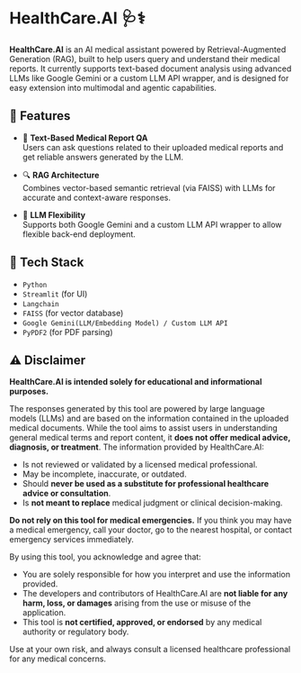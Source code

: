 # HealthCare.AI 🩺⚕️

**HealthCare.AI** is an AI medical assistant powered by Retrieval-Augmented Generation (RAG), built to help users query and understand their medical reports. It currently supports text-based document analysis using advanced LLMs like Google Gemini or a custom LLM API wrapper, and is designed for easy extension into multimodal and agentic capabilities.

## 🚀 Features

- 📄 **Text-Based Medical Report QA**  
  Users can ask questions related to their uploaded medical reports and get reliable answers generated by the LLM.

- 🔍 **RAG Architecture**  
  Combines vector-based semantic retrieval (via FAISS) with LLMs for accurate and context-aware responses.

- 🧠 **LLM Flexibility**  
  Supports both Google Gemini and a custom LLM API wrapper to allow flexible back-end deployment.

## 🧪 Tech Stack

- `Python`
- `Streamlit` (for UI)
- `Langchain`
- `FAISS` (for vector database)
- `Google Gemini(LLM/Embedding Model) / Custom LLM API`
- `PyPDF2` (for PDF parsing)

## ⚠️ Disclaimer 

**HealthCare.AI is intended solely for educational and informational purposes.**

The responses generated by this tool are powered by large language models (LLMs) and are based on the information contained in the uploaded medical documents. While the tool aims to assist users in understanding general medical terms and report content, it **does not offer medical advice, diagnosis, or treatment**. The information provided by HealthCare.AI:

- Is not reviewed or validated by a licensed medical professional.
- May be incomplete, inaccurate, or outdated.
- Should **never be used as a substitute for professional healthcare advice or consultation**.
- Is **not meant to replace** medical judgment or clinical decision-making.

**Do not rely on this tool for medical emergencies.** If you think you may have a medical emergency, call your doctor, go to the nearest hospital, or contact emergency services immediately.

By using this tool, you acknowledge and agree that:

- You are solely responsible for how you interpret and use the information provided.
- The developers and contributors of HealthCare.AI are **not liable for any harm, loss, or damages** arising from the use or misuse of the application.
- This tool is **not certified, approved, or endorsed** by any medical authority or regulatory body.

Use at your own risk, and always consult a licensed healthcare professional for any medical concerns.


